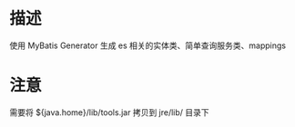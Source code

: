 # 描述
使用 MyBatis Generator 生成 es 相关的实体类、简单查询服务类、mappings

# 注意
需要将 ${java.home}/lib/tools.jar 拷贝到 jre/lib/ 目录下